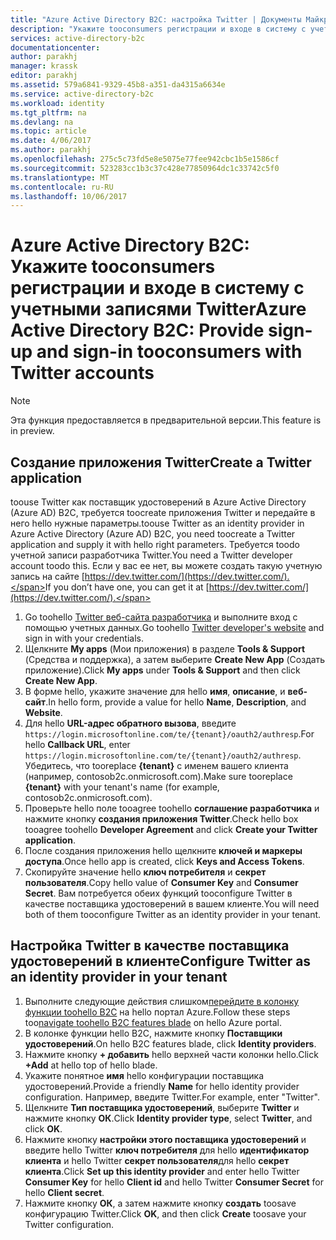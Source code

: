```yaml
---
title: "Azure Active Directory B2C: настройка Twitter | Документы Майкрософт"
description: "Укажите tooconsumers регистрации и входе в систему с учетными записями Twitter в приложениях, которые защищены с помощью Azure Active Directory B2C."
services: active-directory-b2c
documentationcenter: 
author: parakhj
manager: krassk
editor: parakhj
ms.assetid: 579a6841-9329-45b8-a351-da4315a6634e
ms.service: active-directory-b2c
ms.workload: identity
ms.tgt_pltfrm: na
ms.devlang: na
ms.topic: article
ms.date: 4/06/2017
ms.author: parakhj
ms.openlocfilehash: 275c5c73fd5e8e5075e77fee942cbc1b5e1586cf
ms.sourcegitcommit: 523283cc1b3c37c428e77850964dc1c33742c5f0
ms.translationtype: MT
ms.contentlocale: ru-RU
ms.lasthandoff: 10/06/2017
---
```

# <a name="azure-active-directory-b2c-provide-sign-up-and-sign-in-tooconsumers-with-twitter-accounts"></a><span data-ttu-id="8a90b-103">Azure Active Directory B2C: Укажите tooconsumers регистрации и входе в систему с учетными записями Twitter</span><span class="sxs-lookup"><span data-stu-id="8a90b-103">Azure Active Directory B2C: Provide sign-up and sign-in tooconsumers with Twitter accounts</span></span>

> [!NOTE]
> <span data-ttu-id="8a90b-104">Эта функция предоставляется в предварительной версии.</span><span class="sxs-lookup"><span data-stu-id="8a90b-104">This feature is in preview.</span></span>
> 

## <a name="create-a-twitter-application"></a><span data-ttu-id="8a90b-105">Создание приложения Twitter</span><span class="sxs-lookup"><span data-stu-id="8a90b-105">Create a Twitter application</span></span>
<span data-ttu-id="8a90b-106">toouse Twitter как поставщик удостоверений в Azure Active Directory (Azure AD) B2C, требуется toocreate приложения Twitter и передайте в него hello нужные параметры.</span><span class="sxs-lookup"><span data-stu-id="8a90b-106">toouse Twitter as an identity provider in Azure Active Directory (Azure AD) B2C, you need toocreate a Twitter application and supply it with hello right parameters.</span></span> <span data-ttu-id="8a90b-107">Требуется toodo учетной записи разработчика Twitter.</span><span class="sxs-lookup"><span data-stu-id="8a90b-107">You need a Twitter developer account toodo this.</span></span> <span data-ttu-id="8a90b-108">Если у вас ее нет, вы можете создать такую учетную запись на сайте [https://dev.twitter.com/](https://dev.twitter.com/).</span><span class="sxs-lookup"><span data-stu-id="8a90b-108">If you don’t have one, you can get it at [https://dev.twitter.com/](https://dev.twitter.com/).</span></span>

1. <span data-ttu-id="8a90b-109">Go toohello [Twitter веб-сайта разработчика](https://dev.twitter.com/) и выполните вход с помощью учетных данных.</span><span class="sxs-lookup"><span data-stu-id="8a90b-109">Go toohello [Twitter developer's website](https://dev.twitter.com/) and sign in with your credentials.</span></span>
2. <span data-ttu-id="8a90b-110">Щелкните **My apps** (Мои приложения) в разделе **Tools & Support** (Средства и поддержка), а затем выберите **Create New App** (Создать приложение).</span><span class="sxs-lookup"><span data-stu-id="8a90b-110">Click **My apps** under **Tools & Support** and then click **Create New App**.</span></span> 
3. <span data-ttu-id="8a90b-111">В форме hello, укажите значение для hello **имя**, **описание**, и **веб-сайт**.</span><span class="sxs-lookup"><span data-stu-id="8a90b-111">In hello form, provide a value for hello **Name**, **Description**, and **Website**.</span></span>
4. <span data-ttu-id="8a90b-112">Для hello **URL-адрес обратного вызова**, введите `https://login.microsoftonline.com/te/{tenant}/oauth2/authresp`.</span><span class="sxs-lookup"><span data-stu-id="8a90b-112">For hello **Callback URL**, enter `https://login.microsoftonline.com/te/{tenant}/oauth2/authresp`.</span></span> <span data-ttu-id="8a90b-113">Убедитесь, что tooreplace **{tenant}** с именем вашего клиента (например, contosob2c.onmicrosoft.com).</span><span class="sxs-lookup"><span data-stu-id="8a90b-113">Make sure tooreplace **{tenant}** with your tenant's name (for example, contosob2c.onmicrosoft.com).</span></span>
5. <span data-ttu-id="8a90b-114">Проверьте hello поле tooagree toohello **соглашение разработчика** и нажмите кнопку **создания приложения Twitter**.</span><span class="sxs-lookup"><span data-stu-id="8a90b-114">Check hello box tooagree toohello **Developer Agreement** and click **Create your Twitter application**.</span></span>
6. <span data-ttu-id="8a90b-115">После создания приложения hello щелкните **ключей и маркеры доступа**.</span><span class="sxs-lookup"><span data-stu-id="8a90b-115">Once hello app is created, click **Keys and Access Tokens**.</span></span>
7. <span data-ttu-id="8a90b-116">Скопируйте значение hello **ключ потребителя** и **секрет пользователя**.</span><span class="sxs-lookup"><span data-stu-id="8a90b-116">Copy hello value of **Consumer Key** and **Consumer Secret**.</span></span> <span data-ttu-id="8a90b-117">Вам потребуется обеих функций tooconfigure Twitter в качестве поставщика удостоверений в вашем клиенте.</span><span class="sxs-lookup"><span data-stu-id="8a90b-117">You will need both of them tooconfigure Twitter as an identity provider in your tenant.</span></span>

## <a name="configure-twitter-as-an-identity-provider-in-your-tenant"></a><span data-ttu-id="8a90b-118">Настройка Twitter в качестве поставщика удостоверений в клиенте</span><span class="sxs-lookup"><span data-stu-id="8a90b-118">Configure Twitter as an identity provider in your tenant</span></span>
1. <span data-ttu-id="8a90b-119">Выполните следующие действия слишком[перейдите в колонку функции toohello B2C](active-directory-b2c-app-registration.md#navigate-to-b2c-settings) на hello портал Azure.</span><span class="sxs-lookup"><span data-stu-id="8a90b-119">Follow these steps too[navigate toohello B2C features blade](active-directory-b2c-app-registration.md#navigate-to-b2c-settings) on hello Azure portal.</span></span>
2. <span data-ttu-id="8a90b-120">В колонке функции hello B2C, нажмите кнопку **Поставщики удостоверений**.</span><span class="sxs-lookup"><span data-stu-id="8a90b-120">On hello B2C features blade, click **Identity providers**.</span></span>
3. <span data-ttu-id="8a90b-121">Нажмите кнопку **+ добавить** hello верхней части колонки hello.</span><span class="sxs-lookup"><span data-stu-id="8a90b-121">Click **+Add** at hello top of hello blade.</span></span>
4. <span data-ttu-id="8a90b-122">Укажите понятное **имя** hello конфигурации поставщика удостоверений.</span><span class="sxs-lookup"><span data-stu-id="8a90b-122">Provide a friendly **Name** for hello identity provider configuration.</span></span> <span data-ttu-id="8a90b-123">Например, введите Twitter.</span><span class="sxs-lookup"><span data-stu-id="8a90b-123">For example, enter "Twitter".</span></span>
5. <span data-ttu-id="8a90b-124">Щелкните **Тип поставщика удостоверений**, выберите **Twitter** и нажмите кнопку **ОК**.</span><span class="sxs-lookup"><span data-stu-id="8a90b-124">Click **Identity provider type**, select **Twitter**, and click **OK**.</span></span>
6. <span data-ttu-id="8a90b-125">Нажмите кнопку **настройки этого поставщика удостоверений** и введите hello Twitter **ключ потребителя** для hello **идентификатор клиента** и hello Twitter **секрет пользователя**для hello **секрет клиента**.</span><span class="sxs-lookup"><span data-stu-id="8a90b-125">Click **Set up this identity provider** and enter hello Twitter **Consumer Key** for hello **Client id** and hello Twitter **Consumer Secret** for hello **Client secret**.</span></span>
7. <span data-ttu-id="8a90b-126">Нажмите кнопку **ОК**, а затем нажмите кнопку **создать** toosave конфигурацию Twitter.</span><span class="sxs-lookup"><span data-stu-id="8a90b-126">Click **OK**, and then click **Create** toosave your Twitter configuration.</span></span>

